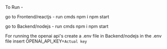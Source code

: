 To Run -

go to Frontend/reactjs -
run cmds
    npm i 
    npm start

go to Backend/nodejs -
run cmds
    npm i
    npm start

For running the openai api's
create a .env file in Backend/nodejs
in the .env file insert OPENAI_API_KEY=`Actual key`